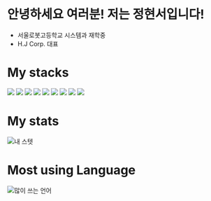 <!DOCTYPE html>
<html lang="ko">
  <head>
    <meta charset="UTF-8" />
    <meta http-equiv="X-UA-Compatible" content="IE=edge" />
    <meta name="viewport" content="width=device-width, initial-scale=1.0" />
  </head>
  <body>
    <h1>안녕하세요 여러분! 저는 정현서입니다!</h1>
    <ul>
      <li>서울로봇고등학교 시스템과 재학중</li>
      <li>H.J Corp. 대표</li>
    </ul>
    <h1>My stacks</h1>
    <p>
    <img
      src="https://img.shields.io/badge/HTML5-E34F26?style=flat-square&logo=HTML5&logoColor=white"
    />
    <img
      src="https://img.shields.io/badge/CSS3-1572B6?style=flat-square&logo=CSS3&logoColor=white"
    />
    <img
      src="https://img.shields.io/badge/JS-F7DF1E?style=flat-square&logo=JavaScript&logoColor=white"
    />
    <img
      src="https://img.shields.io/badge/React-61DAFB?style=flat-square&logo=React&logoColor=white"
    />
    <img
      src="https://img.shields.io/badge/Swift-F05138?style=flat-square&logo=Swift&logoColor=white"
    />
    <img
      src="https://img.shields.io/badge/Android Studio-3DDC84?style=flat-square&logo=Android Studio&logoColor=white"
    />
    <img
      src="https://img.shields.io/badge/C-A8B9CC?style=flat-square&logo=C&logoColor=white"
    />
    <img
      src="https://img.shields.io/badge/Python-3776AB?style=flat-square&logo=Python&logoColor=white"
    />
    <img
      src="https://img.shields.io/badge/Unity-222324?style=flat-square&logo=Unity&logoColor=white"
    /></p>
    <h1>My stats</h1>
    <img
      src="https://github-readme-stats.vercel.app/api?username=NANONANDFLASH&show_icons=true&theme=tokyonight"
      alt="내 스텟"
    />
    <h1>Most using Language</h1>
    <img
      src="https://github-readme-stats.vercel.app/api/top-langs/?username=NANONANDFLASH&show_icons=true&theme=tokyonight"
      alt="많이 쓰는 언어"
    />
  </body>
</html>
